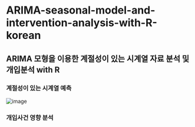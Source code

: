 # ARIMA-seasonal-model-and-intervention-analysis-with-R-korean
## ARIMA 모형을 이용한 계절성이 있는 시계열 자료 분석 및 개입분석 with R

### 계절성이 있는 시계열 예측
![image](https://user-images.githubusercontent.com/87890694/223346660-02cc699c-a681-42e1-8e05-988b32e422bc.png)

### 개입사건 영향 분석
